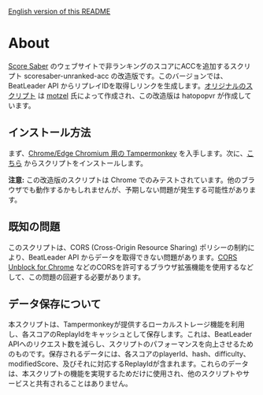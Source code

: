 [English version of this README](README.md)

# About

[Score Saber](https://scoresaber.com) のウェブサイトで非ランキングのスコアにACCを追加するスクリプト scoresaber-unranked-acc の改造版です。このバージョンでは、BeatLeader API からリプレイIDを取得しリンクを生成します。[オリジナルのスクリプト](https://github.com/motzel/scoresaber-unranked-acc) は [motzel](https://github.com/motzel) 氏によって作成され、この改造版は hatopopvr が作成しています。

## インストール方法

まず、[Chrome/Edge Chromium 用の Tampermonkey](https://chrome.google.com/webstore/detail/tampermonkey/dhdgffkkebhmkfjojejmpbldmpobfkfo) を入手します。次に、[こちら](https://github.com/hatopopvr/scoresaber-enhanced-bl-replays/raw/master/scoresaber-enhanced-bl-replays.user.js) からスクリプトをインストールします。

**注意:** この改造版のスクリプトは Chrome でのみテストされています。他のブラウザでも動作するかもしれませんが、予期しない問題が発生する可能性があります。

## 既知の問題

このスクリプトは、CORS (Cross-Origin Resource Sharing) ポリシーの制約により、BeatLeader API からデータを取得できない問題があります。[CORS Unblock for Chrome](https://chrome.google.com/webstore/detail/cors-unblock/lfhmikememgdcahcdlaciloancbhjino) などのCORSを許可するブラウザ拡張機能を使用するなどして、この問題の回避する必要があります。

## データ保存について

本スクリプトは、Tampermonkeyが提供するローカルストレージ機能を利用し、各スコアのReplayIdをキャッシュとして保存します。これは、BeatLeader APIへのリクエスト数を減らし、スクリプトのパフォーマンスを向上させるためのものです。保存されるデータには、各スコアのplayerId、hash、difficulty、modifiedScore、及びそれに対応するReplayIdが含まれます。これらのデータは、本スクリプトの機能を実現するためだけに使用され、他のスクリプトやサービスと共有されることはありません。